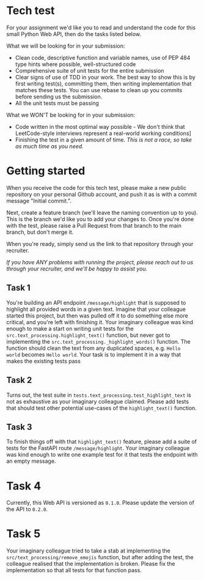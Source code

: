 # Tech test

For your assignment we'd like you to read and understand the code for this small Python Web API, then do the tasks listed below.

What we will be looking for in your submission:
- Clean code, descriptive function and variable names, use of PEP 484 type hints where possible, well-structured code
- Comprehensive suite of unit tests for the entire submission
- Clear signs of use of TDD in your work. The best way to show this is by first writing test(s), committing them, then writing implementation that matches these tests. You can use rebase to clean up you commits before sending us the submission.
- All the unit tests must be passing

What we WON'T be looking for in your submission:
- Code written in the most optimal way possible - We don't think that LeetCode-style interviews represent a real-world working conditions]
- Finishing the test in a given amount of time. *This is not a race, so take as much time as you need.*

# Getting started

When you receive the code for this tech test, please make a new public repository on your personal Github account, and push it as is with a commit message "Initial commit.".

Next, create a feature branch (we'll leave the naming convention up to you). This is the branch we'd like you to add your changes to. Once you're done with the test, please raise a Pull Request from that branch to the main branch, but don't merge it.

When you're ready, simply send us the link to that repository through your recruiter.

*If you have ANY problems with running the project, please reach out to us through your recruiter, and we'll be happy to assist you.*

## Task 1

You're building an API endpoint `/message/highlight` that is supposed to highlight all provided words in a given text.
Imagine that your colleague started this project, but then was pulled off it to do something else more critical, and you're left with finishing it. Your imaginary colleague was kind enough to make a start on writing unit tests for the `src.text_processing.highlight_text()` function, but never got to implementing the `src.text_processing._highlight_words()` function.
The function should clean the text from any duplicated spaces, e.g. `Hello   world` becomes `Hello world`.
Your task is to implement it in a way that makes the existing tests pass

## Task 2

Turns out, the test suite in `tests.text_processing.test_highlight_text` is not as exhaustive as your imaginary colleague claimed.
Please add tests that should test other potential use-cases of the `highlight_text()` function.

## Task 3

To finish things off with that `highlight_text()` feature, please add a suite of tests for the FastAPI route `/message/highlight`.
Your imaginary colleague was kind enough to write one example test for it that tests the endpoint with an empty message.

# Task 4

Currently, this Web API is versioned as `0.1.0`. Please update the version of the API to `0.2.0`.

# Task 5

Your imaginary colleague tried to take a stab at implementing the `src/text_processing/remove_emojis` function, but after adding the test, the colleague realised that the implementation is broken.
Please fix the implementation so that all tests for that function pass.
